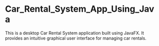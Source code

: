 # Car_Rental_System_App_Using_Java
This is a desktop Car Rental System application built using JavaFX. It provides an intuitive graphical user interface for managing car rentals.
